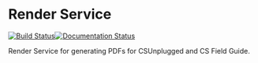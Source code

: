 # Render Service

[![Build Status](https://travis-ci.org/uccser/render.svg?branch=master)](https://travis-ci.org/uccser/render)[![Documentation Status](https://readthedocs.org/projects/uccser-render/badge/?version=latest)](http://uccser-render.readthedocs.io/en/latest/?badge=latest)

Render Service for generating PDFs for CSUnplugged and CS Field Guide.
